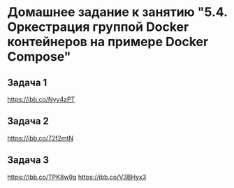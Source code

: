 # Домашнее задание к занятию "5.4. Оркестрация группой Docker контейнеров на примере Docker Compose"

##  Задача 1

https://ibb.co/Nyy4zPT

##  Задача 2

https://ibb.co/72f2mtN


##  Задача 3

https://ibb.co/TPK8w9q
https://ibb.co/V3BHyx3